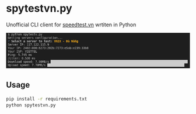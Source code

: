 # spytestvn.py

Unofficial CLI client for [speedtest.vn](https://speedtest.vn/) wrtiten in Python

![Screenshot](Screenshot.png)

## Usage

```bash
pip install -r requirements.txt
python spytestvn.py
```